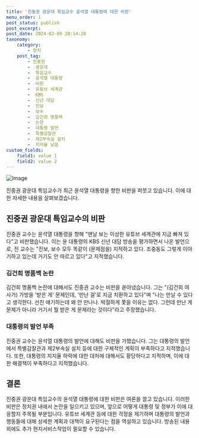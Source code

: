 ```yaml
---
title: '진중권 광운대 특임교수 윤석열 대통령에 대한 비판'
menu_order: 1
post_status: publish
post_excerpt: 
post_date: 2024-02-09 20:14:20
taxonomy:
    category:
        - 정치
    post_tag:
        - 진중권
        -  광운대
        -  특임교수
        -  윤석열 대통령
        -  비판
        -  유튜브 세계관
        -  KBS
        -  신년 대담
        -  진보
        -  보수
        -  김건희 명품백
        -  논란
        -  대통령 발언
        -  특별감찰관
        -  제2부속실 설치
        -  지지율 낮음
custom_fields:
    field1: value 1
    field2: value 2
---
```


![Image](https://imgnews.pstatic.net/image/002/2024/02/09/0002319041_001_20240209093200986.jpg?type=w647)

진중권 광운대 특임교수가 최근 윤석열 대통령을 향한 비판을 퍼붓고 있습니다. 이에 대한 자세한 내용을 살펴보겠습니다.
## 진중권 광운대 특임교수의 비판
진중권 교수는 윤석열 대통령을 향해 "맨날 보는 이상한 유튜브 세계관에 지금 빠져 있다"고 비판했습니다. 이는 윤 대통령의 KBS 신년 대담 방송을 평가하면서 나온 발언으로, 진 교수는 "진보, 보수 모두 똑같이 (문제점을) 지적하고 있다. 조중동도 그렇게 이야기하고 있는데 거기도 안 따르고 있다"고 지적했습니다.
### 김건희 명품백 논란
김건희 명품백 논란에 대해서도 진중권 교수는 비판을 쏟아냈습니다. 그는 "(김건희 여사가) 가방을 '받은 게' 문제인데, '만난 걸'로 지금 치환하고 있다"며 "나는 만날 수 있다고 생각한다. 선친 얘기하는데 왜 안 만나나. 박절하게 쫓을 이유는 없다. 그런데 만난 게 문제가 아니라 거기서 뭘 받은 게 문제라는 것이다"라고 주장했습니다.
### 대통령의 발언 부족
진중권 교수는 윤석열 대통령의 발언에 대해도 비판을 가했습니다. 그는 대통령의 발언에서 특별감찰관과 제2부속실 설치 등에 대한 구체적인 계획이 부족하다고 지적했습니다. 또한, 대통령의 지지율 하락에 대한 대처에 대해서도 황당하다고 지적하며, 이에 대한 해결책이 부족하다고 지적했습니다.
## 결론
진중권 광운대 특임교수의 윤석열 대통령에 대한 비판은 여론을 끌고 있습니다. 이러한 비판은 정치권 내에서 논란을 일으키고 있으며, 앞으로 어떻게 대통령 및 정부가 이에 대응할지 주목될 부분입니다. 유튜브 세계관 등에 대한 걱정을 제기하며 대통령의 발언과 행동들에 대해 상세한 계획과 대책이 요구된다는 점을 역설하고 있습니다. 방송된 내용 외에도 추가 현지서비스작업이 필요할 수 있습니다.
